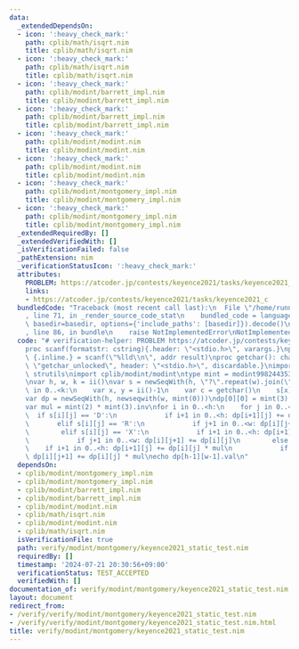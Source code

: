 ```yaml
---
data:
  _extendedDependsOn:
  - icon: ':heavy_check_mark:'
    path: cplib/math/isqrt.nim
    title: cplib/math/isqrt.nim
  - icon: ':heavy_check_mark:'
    path: cplib/math/isqrt.nim
    title: cplib/math/isqrt.nim
  - icon: ':heavy_check_mark:'
    path: cplib/modint/barrett_impl.nim
    title: cplib/modint/barrett_impl.nim
  - icon: ':heavy_check_mark:'
    path: cplib/modint/barrett_impl.nim
    title: cplib/modint/barrett_impl.nim
  - icon: ':heavy_check_mark:'
    path: cplib/modint/modint.nim
    title: cplib/modint/modint.nim
  - icon: ':heavy_check_mark:'
    path: cplib/modint/modint.nim
    title: cplib/modint/modint.nim
  - icon: ':heavy_check_mark:'
    path: cplib/modint/montgomery_impl.nim
    title: cplib/modint/montgomery_impl.nim
  - icon: ':heavy_check_mark:'
    path: cplib/modint/montgomery_impl.nim
    title: cplib/modint/montgomery_impl.nim
  _extendedRequiredBy: []
  _extendedVerifiedWith: []
  _isVerificationFailed: false
  _pathExtension: nim
  _verificationStatusIcon: ':heavy_check_mark:'
  attributes:
    PROBLEM: https://atcoder.jp/contests/keyence2021/tasks/keyence2021_c
    links:
    - https://atcoder.jp/contests/keyence2021/tasks/keyence2021_c
  bundledCode: "Traceback (most recent call last):\n  File \"/home/runner/.local/lib/python3.10/site-packages/onlinejudge_verify/documentation/build.py\"\
    , line 71, in _render_source_code_stat\n    bundled_code = language.bundle(stat.path,\
    \ basedir=basedir, options={'include_paths': [basedir]}).decode()\n  File \"/home/runner/.local/lib/python3.10/site-packages/onlinejudge_verify/languages/nim.py\"\
    , line 86, in bundle\n    raise NotImplementedError\nNotImplementedError\n"
  code: "# verification-helper: PROBLEM https://atcoder.jp/contests/keyence2021/tasks/keyence2021_c\n\
    proc scanf(formatstr: cstring){.header: \"<stdio.h>\", varargs.}\nproc ii(): int\
    \ {.inline.} = scanf(\"%lld\\n\", addr result)\nproc getchar(): char {.importc:\
    \ \"getchar_unlocked\", header: \"<stdio.h>\", discardable.}\nimport sequtils,\
    \ strutils\nimport cplib/modint/modint\ntype mint = modint998244353_montgomery\n\
    \nvar h, w, k = ii()\nvar s = newSeqWith(h, \"?\".repeat(w).join(\"\"))\nfor i\
    \ in 0..<k:\n    var x, y = ii()-1\n    var c = getchar()\n    s[x][y] = c\n\n\
    var dp = newSeqWith(h, newseqwith(w, mint(0)))\ndp[0][0] = mint(3).pow(h*w - k)\n\
    var mul = mint(2) * mint(3).inv\nfor i in 0..<h:\n    for j in 0..<w:\n      \
    \  if s[i][j] == 'D':\n            if i+1 in 0..<h: dp[i+1][j] += dp[i][j]\n \
    \       elif s[i][j] == 'R':\n            if j+1 in 0..<w: dp[i][j+1] += dp[i][j]\n\
    \        elif s[i][j] == 'X':\n            if i+1 in 0..<h: dp[i+1][j] += dp[i][j]\n\
    \            if j+1 in 0..<w: dp[i][j+1] += dp[i][j]\n        else:\n        \
    \    if i+1 in 0..<h: dp[i+1][j] += dp[i][j] * mul\n            if j+1 in 0..<w:\
    \ dp[i][j+1] += dp[i][j] * mul\necho dp[h-1][w-1].val\n"
  dependsOn:
  - cplib/modint/montgomery_impl.nim
  - cplib/modint/montgomery_impl.nim
  - cplib/modint/barrett_impl.nim
  - cplib/modint/barrett_impl.nim
  - cplib/modint/modint.nim
  - cplib/math/isqrt.nim
  - cplib/modint/modint.nim
  - cplib/math/isqrt.nim
  isVerificationFile: true
  path: verify/modint/montgomery/keyence2021_static_test.nim
  requiredBy: []
  timestamp: '2024-07-21 20:30:56+09:00'
  verificationStatus: TEST_ACCEPTED
  verifiedWith: []
documentation_of: verify/modint/montgomery/keyence2021_static_test.nim
layout: document
redirect_from:
- /verify/verify/modint/montgomery/keyence2021_static_test.nim
- /verify/verify/modint/montgomery/keyence2021_static_test.nim.html
title: verify/modint/montgomery/keyence2021_static_test.nim
---
```

